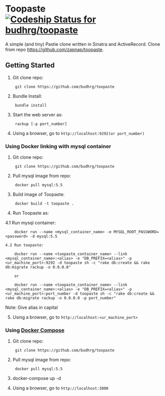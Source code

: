 Toopaste [![Codeship Status for budhrg/toopaste](https://www.codeship.io/projects/cc63cd10-08ef-0133-7b27-6a857506946a/status?branch=master)](https://codeship.com/projects/90428)
========

A simple (and tiny) Pastie clone written in Sinatra and ActiveRecord.
Clone from repo https://github.com/zapnap/toopaste.

## Getting Started

1. Git clone repo:

        git clone https://github.com/budhrg/toopaste

2. Bundle Install:

        bundle install

3. Start the web server as:

        rackup [-p port_number]

4. Using a browser, go to `http://localhost:9292(or port_number)`

### Using Docker linking with mysql container

1. Git clone repo:

        git clone https://github.com/budhrg/toopaste

2. Pull mysql image from repo:

        docker pull mysql:5.5

3. Build image of Toopaste:

        docker build -t toopaste .

4. Run Toopaste as:

  4.1 Run mysql container:

        docker run --name <mysql_container_name> -e MYSQL_ROOT_PASSWORD=<password> -d mysql:5.5

    4.2 Run toopaste:

        docker run --name <toopaste_container_name> --link <mysql_container_name>:<alias> -e "DB_PREFIX=<alias>" -p <ur_machine_port>:9292 -d toopaste sh -c "rake db:create && rake db:migrate rackup -o 0.0.0.0"

        or

        docker run --name <toopaste_container_name> --link <mysql_container_name>:<alias> -e "DB_PREFIX=<alias>" -p <ur_machine_port>:port_number -d toopaste sh -c "rake db:create && rake db:migrate rackup -o 0.0.0.0 -p port_number"

  Note: Give alias in capital

5. Using a browser, go to `http://localhost:<ur_machine_port>`

### Using [Docker Compose](https://docs.docker.com/compose/install)

1. Git clone repo:

        git clone https://github.com/budhrg/toopaste

2. Pull mysql image from repo:

        docker pull mysql:5.5

3. docker-compose up -d

4. Using a browser, go to `http://localhost:3000`
